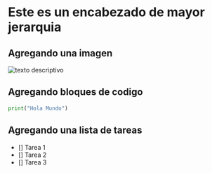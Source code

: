 # Este es un encabezado de mayor jerarquia

## Agregando una imagen

![texto descriptivo](https://octodex.github.com/images/yaktocat.png)

## Agregando bloques de codigo
``` python
print("Hola Mundo")
```

## Agregando una lista de tareas
- [] Tarea 1
- [] Tarea 2
- [] Tarea 3

